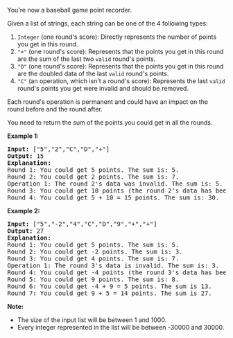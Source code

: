 You're now a baseball game point recorder.

Given a list of strings, each string can be one of the 4 following types:

 1. `Integer` (one round's score): Directly represents the number of points you get in this round.
 2. `"+"` (one round's score): Represents that the points you get in this round are the sum of the last two `valid` round's points.
 3. `"D"` (one round's score): Represents that the points you get in this round are the doubled data of the last `valid` round's points.
 4. `"C"` (an operation, which isn't a round's score): Represents the last `valid` round's points you get were invalid and should be removed.

Each round's operation is permanent and could have an impact on the round before and the round after.

You need to return the sum of the points you could get in all the rounds.

**Example 1:**
<pre>
<b>Input:</b> ["5","2","C","D","+"]
<b>Output:</b> 15
<b>Explanation:</b> 
Round 1: You could get 5 points. The sum is: 5.
Round 2: You could get 2 points. The sum is: 7.
Operation 1: The round 2's data was invalid. The sum is: 5.  
Round 3: You could get 10 points (the round 2's data has been removed). The sum is: 15.
Round 4: You could get 5 + 10 = 15 points. The sum is: 30.
</pre>

**Example 2:**
<pre>
<b>Input:</b> ["5","-2","4","C","D","9","+","+"]
<b>Output:</b> 27
<b>Explanation:</b> 
Round 1: You could get 5 points. The sum is: 5.
Round 2: You could get -2 points. The sum is: 3.
Round 3: You could get 4 points. The sum is: 7.
Operation 1: The round 3's data is invalid. The sum is: 3.  
Round 4: You could get -4 points (the round 3's data has been removed). The sum is: -1.
Round 5: You could get 9 points. The sum is: 8.
Round 6: You could get -4 + 9 = 5 points. The sum is 13.
Round 7: You could get 9 + 5 = 14 points. The sum is 27.
</pre>

**Note:**

 - The size of the input list will be between 1 and 1000.
 - Every integer represented in the list will be between -30000 and 30000.
